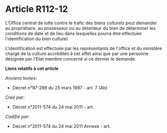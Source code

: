 # Article R112-12

L'Office central de lutte contre le trafic des biens culturels peut demander au propriétaire, au possesseur ou au détenteur
du bien de déterminer les conditions de date et de lieu dans lesquelles pourra être effectuée l'identification du bien
culturel.

L'identification est effectuée par les représentants de l'office et du ministère chargé de la culture accrédités à cet effet
ainsi que par une personne désignée par l'Etat membre concerné si ce dernier le demande.

**Liens relatifs à cet article**

_Anciens textes_:

  - Décret n°97-286 du 25 mars 1997 - art. 7 (Ab)

_Créé par_:

  - Décret n°2011-574 du 24 mai 2011  - art.

_Codifié par_:

  - Décret n°2011-574 du 24 mai 2011 Annexe - art.
